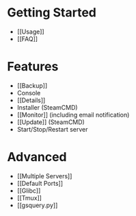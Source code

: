 # Getting Started
* [[Usage]]
* [[FAQ]]

# Features
* [[Backup]]
* Console
* [[Details]]
* Installer (SteamCMD)
* [[Monitor]] (including email notification)
* [[Update]] (SteamCMD)
* Start/Stop/Restart server

# Advanced
* [[Multiple Servers]]
* [[Default Ports]]
* [[Glibc]]
* [[Tmux]]
* [[gsquery.py]]
